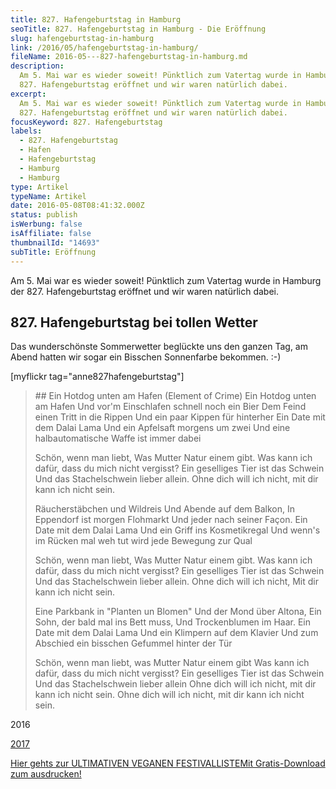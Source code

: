 ```yaml
---
title: 827. Hafengeburtstag in Hamburg
seoTitle: 827. Hafengeburtstag in Hamburg - Die Eröffnung
slug: hafengeburtstag-in-hamburg
link: /2016/05/hafengeburtstag-in-hamburg/
fileName: 2016-05---827-hafengeburtstag-in-hamburg.md
description:
  Am 5. Mai war es wieder soweit! Pünktlich zum Vatertag wurde in Hamburg der
  827. Hafengeburtstag eröffnet und wir waren natürlich dabei.
excerpt:
  Am 5. Mai war es wieder soweit! Pünktlich zum Vatertag wurde in Hamburg der
  827. Hafengeburtstag eröffnet und wir waren natürlich dabei.
focusKeyword: 827. Hafengeburtstag
labels:
  - 827. Hafengeburtstag
  - Hafen
  - Hafengeburtstag
  - Hamburg
  - Hamburg
type: Artikel
typeName: Artikel
date: 2016-05-08T08:41:32.000Z
status: publish
isWerbung: false
isAffiliate: false
thumbnailId: "14693"
subTitle: Eröffnung
---
```


Am 5. Mai war es wieder soweit! Pünktlich zum Vatertag wurde in Hamburg der 827.
Hafengeburtstag eröffnet und wir waren natürlich dabei.

## 827. Hafengeburtstag bei tollen Wetter

Das wunderschönste Sommerwetter beglückte uns den ganzen Tag, am Abend hatten
wir sogar ein Bisschen Sonnenfarbe bekommen. :-)

[myflickr tag="anne827hafengeburtstag"]

<blockquote>
## Ein Hotdog unten am Hafen (Element of Crime)
Ein Hotdog unten am Hafen
Und vor'm Einschlafen schnell noch ein Bier
Dem Feind einen Tritt in die Rippen
Und ein paar Kippen für hinterher
Ein Date mit dem Dalai Lama
Und ein Apfelsaft morgens um zwei
Und eine halbautomatische Waffe ist immer dabei

Schön, wenn man liebt, Was Mutter Natur einem gibt. Was kann ich dafür, dass du
mich nicht vergisst? Ein geselliges Tier ist das Schwein Und das Stachelschwein
lieber allein. Ohne dich will ich nicht, mit dir kann ich nicht sein.

Räucherstäbchen und Wildreis Und Abende auf dem Balkon, In Eppendorf ist morgen
Flohmarkt Und jeder nach seiner Façon. Ein Date mit dem Dalai Lama Und ein Griff
ins Kosmetikregal Und wenn's im Rücken mal weh tut wird jede Bewegung zur Qual

Schön, wenn man liebt, Was Mutter Natur einem gibt. Was kann ich dafür, dass du
mich nicht vergisst? Ein geselliges Tier ist das Schwein Und das Stachelschwein
lieber allein. Ohne dich will ich nicht, Mit dir kann ich nicht sein.

Eine Parkbank in "Planten un Blomen" Und der Mond über Altona, Ein Sohn, der
bald mal ins Bett muss, Und Trockenblumen im Haar. Ein Date mit dem Dalai Lama
Und ein Klimpern auf dem Klavier Und zum Abschied ein bisschen Gefummel hinter
der Tür

Schön, wenn man liebt, was Mutter Natur einem gibt Was kann ich dafür, dass du
mich nicht vergisst? Ein geselliges Tier ist das Schwein Und das Stachelschwein
lieber allein Ohne dich will ich nicht, mit dir kann ich nicht sein. Ohne dich
will ich nicht, mit dir kann ich nicht sein.</blockquote>

2016

<a href="/2017/05/hafengeburtstag">2017</a>

<a class="banner banner-green" href="/2015/03/die-ultimative-vegane-festivalliste"><span class="head">Hier
gehts zur ULTIMATIVEN VEGANEN FESTIVALLISTE</span><span class="text">Mit
Gratis-Download zum ausdrucken!</span></a>
